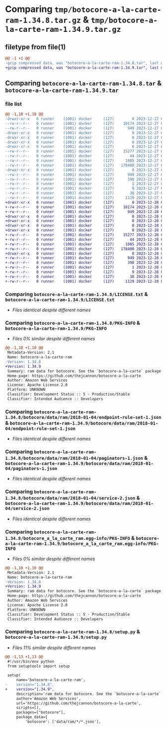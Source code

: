 # Comparing `tmp/botocore-a-la-carte-ram-1.34.8.tar.gz` & `tmp/botocore-a-la-carte-ram-1.34.9.tar.gz`

## filetype from file(1)

```diff
@@ -1 +1 @@
-gzip compressed data, was "botocore-a-la-carte-ram-1.34.8.tar", last modified: Wed Dec 27 01:06:55 2023, max compression
+gzip compressed data, was "botocore-a-la-carte-ram-1.34.9.tar", last modified: Thu Dec 28 01:06:56 2023, max compression
```

## Comparing `botocore-a-la-carte-ram-1.34.8.tar` & `botocore-a-la-carte-ram-1.34.9.tar`

### file list

```diff
@@ -1,18 +1,18 @@
-drwxr-xr-x   0 runner    (1001) docker     (127)        0 2023-12-27 01:06:55.227347 botocore-a-la-carte-ram-1.34.8/
--rw-r--r--   0 runner    (1001) docker     (127)    10174 2023-12-27 01:06:54.000000 botocore-a-la-carte-ram-1.34.8/LICENSE.txt
--rw-r--r--   0 runner    (1001) docker     (127)      949 2023-12-27 01:06:55.227347 botocore-a-la-carte-ram-1.34.8/PKG-INFO
-drwxr-xr-x   0 runner    (1001) docker     (127)        0 2023-12-27 01:06:55.223347 botocore-a-la-carte-ram-1.34.8/botocore/
-drwxr-xr-x   0 runner    (1001) docker     (127)        0 2023-12-27 01:06:55.223347 botocore-a-la-carte-ram-1.34.8/botocore/data/
-drwxr-xr-x   0 runner    (1001) docker     (127)        0 2023-12-27 01:06:55.223347 botocore-a-la-carte-ram-1.34.8/botocore/data/ram/
-drwxr-xr-x   0 runner    (1001) docker     (127)        0 2023-12-27 01:06:55.227347 botocore-a-la-carte-ram-1.34.8/botocore/data/ram/2018-01-04/
--rw-r--r--   0 runner    (1001) docker     (127)    15277 2023-12-27 01:06:29.000000 botocore-a-la-carte-ram-1.34.8/botocore/data/ram/2018-01-04/endpoint-rule-set-1.json
--rw-r--r--   0 runner    (1001) docker     (127)       44 2023-12-27 01:06:29.000000 botocore-a-la-carte-ram-1.34.8/botocore/data/ram/2018-01-04/examples-1.json
--rw-r--r--   0 runner    (1001) docker     (127)     1085 2023-12-27 01:06:29.000000 botocore-a-la-carte-ram-1.34.8/botocore/data/ram/2018-01-04/paginators-1.json
--rw-r--r--   0 runner    (1001) docker     (127)   178400 2023-12-27 01:06:29.000000 botocore-a-la-carte-ram-1.34.8/botocore/data/ram/2018-01-04/service-2.json
-drwxr-xr-x   0 runner    (1001) docker     (127)        0 2023-12-27 01:06:55.227347 botocore-a-la-carte-ram-1.34.8/botocore_a_la_carte_ram.egg-info/
--rw-r--r--   0 runner    (1001) docker     (127)      949 2023-12-27 01:06:55.000000 botocore-a-la-carte-ram-1.34.8/botocore_a_la_carte_ram.egg-info/PKG-INFO
--rw-r--r--   0 runner    (1001) docker     (127)      398 2023-12-27 01:06:55.000000 botocore-a-la-carte-ram-1.34.8/botocore_a_la_carte_ram.egg-info/SOURCES.txt
--rw-r--r--   0 runner    (1001) docker     (127)        1 2023-12-27 01:06:55.000000 botocore-a-la-carte-ram-1.34.8/botocore_a_la_carte_ram.egg-info/dependency_links.txt
--rw-r--r--   0 runner    (1001) docker     (127)        9 2023-12-27 01:06:55.000000 botocore-a-la-carte-ram-1.34.8/botocore_a_la_carte_ram.egg-info/top_level.txt
--rw-r--r--   0 runner    (1001) docker     (127)       38 2023-12-27 01:06:55.227347 botocore-a-la-carte-ram-1.34.8/setup.cfg
--rw-r--r--   0 runner    (1001) docker     (127)     1129 2023-12-27 01:06:54.000000 botocore-a-la-carte-ram-1.34.8/setup.py
+drwxr-xr-x   0 runner    (1001) docker     (127)        0 2023-12-28 01:06:56.970399 botocore-a-la-carte-ram-1.34.9/
+-rw-r--r--   0 runner    (1001) docker     (127)    10174 2023-12-28 01:06:56.000000 botocore-a-la-carte-ram-1.34.9/LICENSE.txt
+-rw-r--r--   0 runner    (1001) docker     (127)      949 2023-12-28 01:06:56.970399 botocore-a-la-carte-ram-1.34.9/PKG-INFO
+drwxr-xr-x   0 runner    (1001) docker     (127)        0 2023-12-28 01:06:56.966399 botocore-a-la-carte-ram-1.34.9/botocore/
+drwxr-xr-x   0 runner    (1001) docker     (127)        0 2023-12-28 01:06:56.966399 botocore-a-la-carte-ram-1.34.9/botocore/data/
+drwxr-xr-x   0 runner    (1001) docker     (127)        0 2023-12-28 01:06:56.966399 botocore-a-la-carte-ram-1.34.9/botocore/data/ram/
+drwxr-xr-x   0 runner    (1001) docker     (127)        0 2023-12-28 01:06:56.970399 botocore-a-la-carte-ram-1.34.9/botocore/data/ram/2018-01-04/
+-rw-r--r--   0 runner    (1001) docker     (127)    15277 2023-12-28 01:06:26.000000 botocore-a-la-carte-ram-1.34.9/botocore/data/ram/2018-01-04/endpoint-rule-set-1.json
+-rw-r--r--   0 runner    (1001) docker     (127)       44 2023-12-28 01:06:26.000000 botocore-a-la-carte-ram-1.34.9/botocore/data/ram/2018-01-04/examples-1.json
+-rw-r--r--   0 runner    (1001) docker     (127)     1085 2023-12-28 01:06:26.000000 botocore-a-la-carte-ram-1.34.9/botocore/data/ram/2018-01-04/paginators-1.json
+-rw-r--r--   0 runner    (1001) docker     (127)   178400 2023-12-28 01:06:26.000000 botocore-a-la-carte-ram-1.34.9/botocore/data/ram/2018-01-04/service-2.json
+drwxr-xr-x   0 runner    (1001) docker     (127)        0 2023-12-28 01:06:56.970399 botocore-a-la-carte-ram-1.34.9/botocore_a_la_carte_ram.egg-info/
+-rw-r--r--   0 runner    (1001) docker     (127)      949 2023-12-28 01:06:56.000000 botocore-a-la-carte-ram-1.34.9/botocore_a_la_carte_ram.egg-info/PKG-INFO
+-rw-r--r--   0 runner    (1001) docker     (127)      398 2023-12-28 01:06:56.000000 botocore-a-la-carte-ram-1.34.9/botocore_a_la_carte_ram.egg-info/SOURCES.txt
+-rw-r--r--   0 runner    (1001) docker     (127)        1 2023-12-28 01:06:56.000000 botocore-a-la-carte-ram-1.34.9/botocore_a_la_carte_ram.egg-info/dependency_links.txt
+-rw-r--r--   0 runner    (1001) docker     (127)        9 2023-12-28 01:06:56.000000 botocore-a-la-carte-ram-1.34.9/botocore_a_la_carte_ram.egg-info/top_level.txt
+-rw-r--r--   0 runner    (1001) docker     (127)       38 2023-12-28 01:06:56.970399 botocore-a-la-carte-ram-1.34.9/setup.cfg
+-rw-r--r--   0 runner    (1001) docker     (127)     1129 2023-12-28 01:06:56.000000 botocore-a-la-carte-ram-1.34.9/setup.py
```

### Comparing `botocore-a-la-carte-ram-1.34.8/LICENSE.txt` & `botocore-a-la-carte-ram-1.34.9/LICENSE.txt`

 * *Files identical despite different names*

### Comparing `botocore-a-la-carte-ram-1.34.8/PKG-INFO` & `botocore-a-la-carte-ram-1.34.9/PKG-INFO`

 * *Files 0% similar despite different names*

```diff
@@ -1,10 +1,10 @@
 Metadata-Version: 2.1
 Name: botocore-a-la-carte-ram
-Version: 1.34.8
+Version: 1.34.9
 Summary: ram data for botocore. See the `botocore-a-la-carte` package for more info.
 Home-page: https://github.com/thejcannon/botocore-a-la-carte
 Author: Amazon Web Services
 License: Apache License 2.0
 Platform: UNKNOWN
 Classifier: Development Status :: 5 - Production/Stable
 Classifier: Intended Audience :: Developers
```

### Comparing `botocore-a-la-carte-ram-1.34.8/botocore/data/ram/2018-01-04/endpoint-rule-set-1.json` & `botocore-a-la-carte-ram-1.34.9/botocore/data/ram/2018-01-04/endpoint-rule-set-1.json`

 * *Files identical despite different names*

### Comparing `botocore-a-la-carte-ram-1.34.8/botocore/data/ram/2018-01-04/paginators-1.json` & `botocore-a-la-carte-ram-1.34.9/botocore/data/ram/2018-01-04/paginators-1.json`

 * *Files identical despite different names*

### Comparing `botocore-a-la-carte-ram-1.34.8/botocore/data/ram/2018-01-04/service-2.json` & `botocore-a-la-carte-ram-1.34.9/botocore/data/ram/2018-01-04/service-2.json`

 * *Files identical despite different names*

### Comparing `botocore-a-la-carte-ram-1.34.8/botocore_a_la_carte_ram.egg-info/PKG-INFO` & `botocore-a-la-carte-ram-1.34.9/botocore_a_la_carte_ram.egg-info/PKG-INFO`

 * *Files 0% similar despite different names*

```diff
@@ -1,10 +1,10 @@
 Metadata-Version: 2.1
 Name: botocore-a-la-carte-ram
-Version: 1.34.8
+Version: 1.34.9
 Summary: ram data for botocore. See the `botocore-a-la-carte` package for more info.
 Home-page: https://github.com/thejcannon/botocore-a-la-carte
 Author: Amazon Web Services
 License: Apache License 2.0
 Platform: UNKNOWN
 Classifier: Development Status :: 5 - Production/Stable
 Classifier: Intended Audience :: Developers
```

### Comparing `botocore-a-la-carte-ram-1.34.8/setup.py` & `botocore-a-la-carte-ram-1.34.9/setup.py`

 * *Files 11% similar despite different names*

```diff
@@ -1,13 +1,13 @@
 #!/usr/bin/env python
 from setuptools import setup
 
 setup(
     name='botocore-a-la-carte-ram',
-    version="1.34.8",
+    version="1.34.9",
     description='ram data for botocore. See the `botocore-a-la-carte` package for more info.',
     author='Amazon Web Services',
     url='https://github.com/thejcannon/botocore-a-la-carte',
     scripts=[],
     packages=["botocore"],
     package_data={
         'botocore': ['data/ram/*/*.json'],
```

